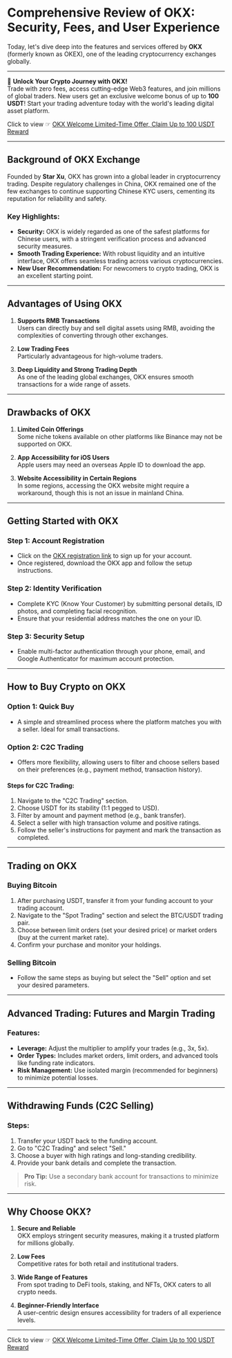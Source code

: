# Comprehensive Review of OKX: Security, Fees, and User Experience

Today, let's dive deep into the features and services offered by **OKX** (formerly known as OKEX), one of the leading cryptocurrency exchanges globally.

---

🚀 **Unlock Your Crypto Journey with OKX!**  
Trade with zero fees, access cutting-edge Web3 features, and join millions of global traders. New users get an exclusive welcome bonus of up to **100 USDT**! Start your trading adventure today with the world's leading digital asset platform.  

Click to view ☞ [OKX Welcome Limited-Time Offer, Claim Up to 100 USDT Reward](https://bit.ly/OKXe)

---

## Background of OKX Exchange

Founded by **Star Xu**, OKX has grown into a global leader in cryptocurrency trading. Despite regulatory challenges in China, OKX remained one of the few exchanges to continue supporting Chinese KYC users, cementing its reputation for reliability and safety.

### Key Highlights:
- **Security:** OKX is widely regarded as one of the safest platforms for Chinese users, with a stringent verification process and advanced security measures.
- **Smooth Trading Experience:** With robust liquidity and an intuitive interface, OKX offers seamless trading across various cryptocurrencies.
- **New User Recommendation:** For newcomers to crypto trading, OKX is an excellent starting point.

---

## Advantages of Using OKX

1. **Supports RMB Transactions**  
   Users can directly buy and sell digital assets using RMB, avoiding the complexities of converting through other exchanges.

2. **Low Trading Fees**  
   Particularly advantageous for high-volume traders.

3. **Deep Liquidity and Strong Trading Depth**  
   As one of the leading global exchanges, OKX ensures smooth transactions for a wide range of assets.

---

## Drawbacks of OKX

1. **Limited Coin Offerings**  
   Some niche tokens available on other platforms like Binance may not be supported on OKX.

2. **App Accessibility for iOS Users**  
   Apple users may need an overseas Apple ID to download the app.

3. **Website Accessibility in Certain Regions**  
   In some regions, accessing the OKX website might require a workaround, though this is not an issue in mainland China.

---

## Getting Started with OKX

### **Step 1: Account Registration**
- Click on the [OKX registration link](https://bit.ly/OKXe) to sign up for your account.  
- Once registered, download the OKX app and follow the setup instructions.

### **Step 2: Identity Verification**
- Complete KYC (Know Your Customer) by submitting personal details, ID photos, and completing facial recognition.
- Ensure that your residential address matches the one on your ID.

### **Step 3: Security Setup**
- Enable multi-factor authentication through your phone, email, and Google Authenticator for maximum account protection.

---

## How to Buy Crypto on OKX

### **Option 1: Quick Buy**
- A simple and streamlined process where the platform matches you with a seller. Ideal for small transactions.

### **Option 2: C2C Trading**
- Offers more flexibility, allowing users to filter and choose sellers based on their preferences (e.g., payment method, transaction history).

#### Steps for C2C Trading:
1. Navigate to the "C2C Trading" section.
2. Choose USDT for its stability (1:1 pegged to USD).
3. Filter by amount and payment method (e.g., bank transfer).
4. Select a seller with high transaction volume and positive ratings.
5. Follow the seller's instructions for payment and mark the transaction as completed.

---

## Trading on OKX

### **Buying Bitcoin**
1. After purchasing USDT, transfer it from your funding account to your trading account.
2. Navigate to the "Spot Trading" section and select the BTC/USDT trading pair.
3. Choose between limit orders (set your desired price) or market orders (buy at the current market rate).
4. Confirm your purchase and monitor your holdings.

### **Selling Bitcoin**
- Follow the same steps as buying but select the "Sell" option and set your desired parameters.

---

## Advanced Trading: Futures and Margin Trading

### **Features:**
- **Leverage:** Adjust the multiplier to amplify your trades (e.g., 3x, 5x).
- **Order Types:** Includes market orders, limit orders, and advanced tools like funding rate indicators.
- **Risk Management:** Use isolated margin (recommended for beginners) to minimize potential losses.

---

## Withdrawing Funds (C2C Selling)

### Steps:
1. Transfer your USDT back to the funding account.
2. Go to "C2C Trading" and select "Sell."
3. Choose a buyer with high ratings and long-standing credibility.
4. Provide your bank details and complete the transaction.

> **Pro Tip:** Use a secondary bank account for transactions to minimize risk.

---

## Why Choose OKX?

1. **Secure and Reliable**  
   OKX employs stringent security measures, making it a trusted platform for millions globally.

2. **Low Fees**  
   Competitive rates for both retail and institutional traders.

3. **Wide Range of Features**  
   From spot trading to DeFi tools, staking, and NFTs, OKX caters to all crypto needs.

4. **Beginner-Friendly Interface**  
   A user-centric design ensures accessibility for traders of all experience levels.

---

Click to view ☞ [OKX Welcome Limited-Time Offer, Claim Up to 100 USDT Reward](https://bit.ly/OKXe)
